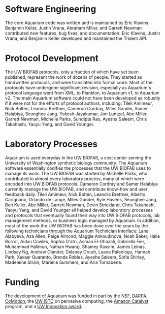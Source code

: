 # Software Engineering

The core Aquarium code was written and is maintained by Eric Klavins.
Benjamin Keller, Justin Vrana, Abraham Miller, and Garrett Newman contributed
new features, bug fixes, and documentation.
Eric Klavins, Justin Vrana, and Benjamin Keller developed and maintained the
Trident API.

# Protocol Development

The UW BIOFAB protocols, only a fraction of which have yet been published,
represent the work of dozens of people. They started as handwritten protocols,
and were translated into formal code. Most of the protocols have undergone
significant revision, especially as Aquarium's protocol language went from XML,
to Plankton, to Aquarium v1, to Aquarium v2. The main Aquarium software could
not have been developed as robustly if it were not for the efforts of protocol
authors, including:
Tileli Amimeur,
Nick Bolten,
Leandra Brettner,
Cameron Cordray,
Miles Gander,
Samer Halabiya,
Seunghee Jang,
Yokesh Jayakumar,
Jon Luntzel,
Abe Miller,
Garrett Newman,
Michelle Parks,
Sundipta Rao,
Ayesha Saleem,
Chris Takahashi,
Yaoyu Yang,
and
David Younger.

# Laboratory Processes

Aquarium is used everyday in the UW BIOFAB, a cost center serving the University
of Washington synthetic biology community. The Aquarium software
essentially codifies the processes that the UW BIOFAB uses to manage its work.
The UW BIOFAB was started by Michelle Parks, who contributed to almost every
laboratory process, many of which were encoded into UW BIOFAB protocols.
Cameron Cordray and Samer Halabiya currently manage the UW BIOFAB, and contribute
know-how and user feedback daily.
Tileli Amimeur,
Nick Bolten,
Leandra Brettner,
Alberto Carignano,
Orlando de Lange,
Miles Gander,
Kyle Havens,
Seunghee Jang,
Ben Keller,
Abe Miller,
Garrett Newman,
Devin Strickland,
Chris Takahashi,
Yaoyu Yang,
and
David Younger
all helped develop laboratory processes and protocols that eventually found their
way into UW BIOFAB protocols, lab management methods, or business logic
managed by Aquarium. In addition, most of the work the UW BIOFAB has been done over the years by the
following technicians through the Aquarium Technician Interface:
Lana Alabyeva,
Aza Allen,
Paige Almond,
Maggie Ankoudinova,
Noah Baker,
Halie Borror,
Aidan Cowles,
Sophia D'atri,
Asmaa El-Ghazali,
Gabriella Fier,
Muhammad Halimun,
Nathan Hwang,
Shamey Kassim,
James Leinas,
Lindsay Ng,
Andrew Olander,
Delaney Orcutt,
Luana Paleologu,
Hannah Park,
Xavaar Quaranto,
Brenda Robles,
Ayesha Saleem,
Sofia Shirley,
Madeleine Strain,
Marielle Summers,
and
Aria Tornabene.

# Funding

The development of Aquarium was funded in part by the
[NSF](https://www.nsf.gov),
[DARPA](https://www.darpa.mil/),
[CoMotion](https://comotion.uw.edu/),
the [UW ISTC](https://istc-pc.washington.edu/) on pervasive computing,
the [Amazon Catalyst](https://catalyst.amazon.com/uw/) program,
and a
[UW Innovation award](https://www.washington.edu/research/resources/funding-opportunities/the-university-of-washington-innovation-awards/).
